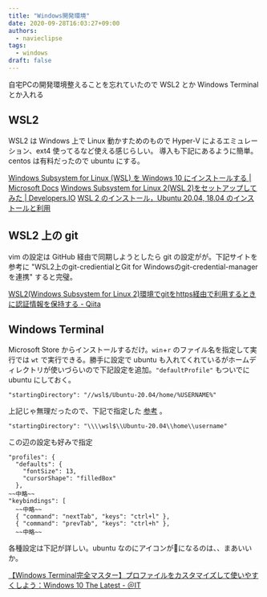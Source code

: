 ```yaml
---
title: "Windows開発環境"
date: 2020-09-28T16:03:27+09:00
authors:
  - navieclipse
tags:
  - windows
draft: false
---
```


自宅PCの開発環境整えることを忘れていたので WSL2 とか Windows Terminal とか入れる

<!--more-->

## WSL2

WSL2 は Windows 上で Linux 動かすためのもので Hyper-V によるエミュレーション、ext4 使ってるなど使える感じらしい。
導入も下記にあるように簡単。centos は有料だったので ubuntu にする。

[Windows Subsystem for Linux (WSL) を Windows 10 にインストールする | Microsoft Docs](https://docs.microsoft.com/ja-jp/windows/wsl/install-win10)
[Windows Subsystem for Linux 2(WSL 2)をセットアップしてみた | Developers.IO](https://dev.classmethod.jp/articles/how-to-setup-wsl2/)
[WSL 2 のインストール，Ubuntu 20.04, 18.04 のインストールと利用](https://www.kkaneko.jp/tools/wsl/wsl2.html)

## WSL2 上の git

vim の設定は GitHub 経由で同期しようとしたら git の設定がが。下記サイトを参考に "WSL2上のgit-credientialとGit for Windowsのgit-credential-managerを連携" すると完璧。

[WSL2(Windows Subsystem for Linux 2)環境でgitをhttps経由で利用するときに認証情報を保持する - Qiita](https://qiita.com/Ryusuke-Kawasaki/items/3ca0e9674ec41238ab8e)

## Windows Terminal

Microsoft Store からインストールするだけ。`win`+`r` のファイル名を指定して実行では `wt` で実行できる。勝手に設定で ubuntu も入れてくれているがホームディレクトリが使いづらいので下記設定を追加。`"defaultProfile"` もついでに ubuntu にしておく。

`"startingDirectory": "//wsl$/Ubuntu-20.04/home/%USERNAME%"`

上記じゃ無理だったので、下記で指定した [参考](https://level69.net/archives/27578) 。

`"startingDirectory": "\\\\wsl$\\Ubuntu-20.04\\home\\username"`

この辺の設定も好みで指定

```
"profiles": {
  "defaults": {
    "fontSize": 13,
    "cursorShape": "filledBox"
  },
~~中略~~
"keybindings": [
  ~~中略~~
  { "command": "nextTab", "keys": "ctrl+l" },
  { "command": "prevTab", "keys": "ctrl+h" },
  ~~中略~~
```

各種設定は下記が詳しい。ubuntu なのにアイコンが🐧になるのは、、まあいいか。

[【Windows Terminal完全マスター】プロファイルをカスタマイズして使いやすくしよう：Windows 10 The Latest - ＠IT](https://www.atmarkit.co.jp/ait/articles/2006/26/news019.html)
